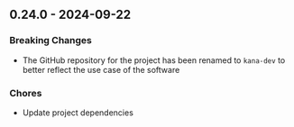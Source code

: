 ## 0.24.0 - 2024-09-22

### Breaking Changes

* The GitHub repository for the project has been renamed to `kana-dev` to better reflect the use case of the software

### Chores

* Update project dependencies
